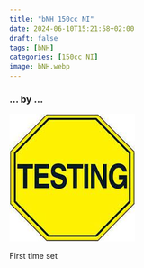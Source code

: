 ```yaml
---
title: "bNH 150cc NI"
date: 2024-06-10T15:21:58+02:00
draft: false
tags: [bNH]
categories: [150cc NI]
image: bNH.webp
---
```

### ... by ...
![Nothing there](testing.jpg)

First time set